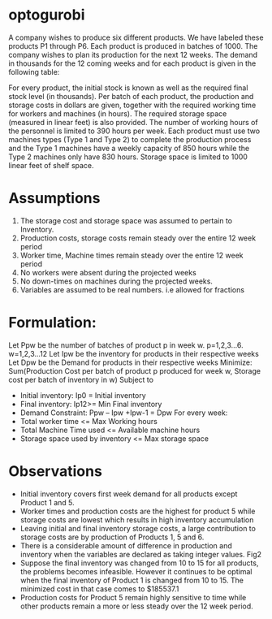 # optogurobi
A company wishes to produce six different products.  We have labeled these products P1 through P6.  Each product is produced in batches of 1000.  The company wishes to plan its production for the next 12 weeks.    The demand in thousands for the 12 coming weeks and for each product is given in the following table:


For every product, the initial stock is known as well as the required final stock level (in thousands).  Per batch of each product, the production and storage costs in dollars are given, together with the required working time for workers and machines (in hours).  The required storage space (measured in linear feet) is also provided.
The number of working hours of the personnel is limited to 390 hours per week.  Each product must use two machines types (Type 1 and Type 2) to complete the production process and the Type 1 machines have a weekly capacity of 850 hours while the Type 2 machines only have 830 hours.  Storage space is limited to 1000 linear feet of shelf space.  

# Assumptions
1.	The storage cost and storage space was assumed to pertain to Inventory.
2.	Production costs, storage costs remain steady over the entire 12 week period
3.	Worker time, Machine times remain steady over the entire 12 week period
4.	No workers were absent during the projected weeks
5.	No down-times on machines during the projected weeks.
6.	Variables are assumed to be real numbers. i.e allowed for fractions

# Formulation:
Let Ppw be the number of batches of product p in week w. p=1,2,3…6. w=1,2,3…12 
Let Ipw be the inventory for products in their respective weeks
Let Dpw be the Demand for products in their respective weeks
Minimize: 
Sum(Production Cost per batch of product p produced for week w, Storage cost per batch of inventory in w)
Subject to
- Initial inventory: 	Ip0 = Initial inventory
- Final inventory:		Ip12>= Min Final inventory
- Demand Constraint: 	Ppw – Ipw +Ipw-1 = Dpw
For every week:
- Total worker time <= Max Working hours
- Total Machine Time used <= Available machine hours
- Storage space used by inventory <= Max storage space

# Observations
- Initial inventory covers first week demand for all products except Product 1 and 5.
- Worker times and production costs are the highest for product 5 while storage costs are lowest which results in high inventory accumulation
- Leaving initial and final inventory storage costs, a large contribution to storage costs are by production of Products 1, 5 and 6.
- There is a considerable amount of difference in production and inventory when the variables are declared as taking integer values. Fig2
- Suppose the final inventory was changed from 10 to 15 for all products, the problems becomes infeasible. However it continues to be optimal when the final inventory of Product 1 is changed from 10 to 15. The minimized cost in that case comes to $185537.1 
- Production costs for Product 5 remain highly sensitive to time while other products remain a more or less steady over the 12 week period.
